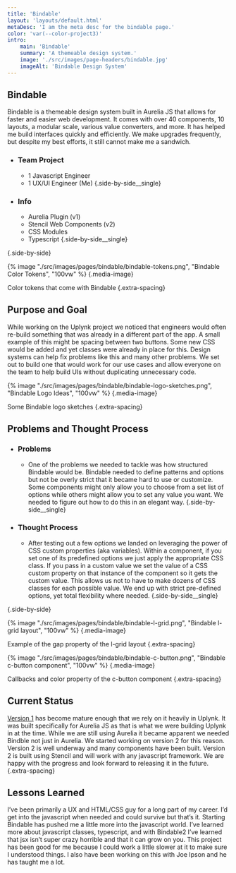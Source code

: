 ```yaml
---
title: 'Bindable'
layout: 'layouts/default.html'
metaDesc: 'I am the meta desc for the bindable page.'
color: 'var(--color-project3)'
intro:
    main: 'Bindable'
    summary: 'A themeable design system.'
    image: './src/images/page-headers/bindable.jpg'
    imageAlt: 'Bindable Design System'
---
```


## Bindable

Bindable is a themeable design system built in Aurelia JS that allows for faster and easier web development. It comes with over 40 components, 10 layouts, a modular scale, various value converters, and more. It has helped me build interfaces quickly and efficiently. We make upgrades frequently, but despite my best efforts, it still cannot make me a sandwich.

- ### Team Project
    - 1 Javascript Engineer
    - 1 UX/UI Engineer (Me)
  {.side-by-side__single}

- ### Info
    - Aurelia Plugin (v1)
    - Stencil Web Components (v2)
    - CSS Modules
    - Typescript
  {.side-by-side__single}

{.side-by-side}

{% image "./src/images/pages/bindable/bindable-tokens.png", "Bindable Color Tokens", "100vw" %}
{.media-image}

Color tokens that come with Bindable
{.extra-spacing}

## Purpose and Goal

While working on the Uplynk project we noticed that engineers would often re-build something that was already in a different part of the app. A small example of this might be spacing between two buttons. Some new CSS would be added and yet classes were already in place for this. Design systems can help fix problems like this and many other problems. We set out to build one that would work for our use cases and allow everyone on the team to help build UIs without duplicating unnecessary code.

{% image "./src/images/pages/bindable/bindable-logo-sketches.png", "Bindable Logo Ideas", "100vw" %}
{.media-image}

Some Bindable logo sketches
{.extra-spacing}

## Problems and Thought Process

- ### Problems
    - One of the problems we needed to tackle was how structured Bindable would be. Bindable needed to define patterns and options but not be overly strict that it became hard to use or customize. Some components might only allow you to choose from a set list of options while others might allow you to set any value you want. We needed to figure out how to do this in an elegant way.
  {.side-by-side__single}

- ### Thought Process
    - After testing out a few options we landed on leveraging the power of CSS custom properties (aka variables). Within a component, if you set one of its predefined options we just apply the appropriate CSS class. If you pass in a custom value we set the value of a CSS custom property on that instance of the component so it gets the custom value. This allows us not to have to make dozens of CSS classes for each possible value. We end up with strict pre-defined options, yet total flexibility where needed.
  {.side-by-side__single}

{.side-by-side}

{% image "./src/images/pages/bindable/bindable-l-grid.png", "Bindable l-grid layout", "100vw" %}
{.media-image}

Example of the gap property of the l-grid layout
{.extra-spacing}

{% image "./src/images/pages/bindable/bindable-c-button.png", "Bindable c-button component", "100vw" %}
{.media-image}

Callbacks and color property of the c-button component
{.extra-spacing}

## Current Status

[Version 1](https://bindable-ui.com/) has become mature enough that we rely on it heavily in Uplynk. It was built specifically for Aurelia JS as that is what we were building Uplynk in at the time. While we are still using Aurelia it became apparent we needed Bindble not just in Aurelia. We started working on version 2 for this reason. Version 2 is well underway and many components have been built. Version 2 is built using Stencil and will work with any javascript framework. We are happy with the progress and look forward to releasing it in the future.
{.extra-spacing}

## Lessons Learned

I’ve been primarily a UX and HTML/CSS guy for a long part of my career. I’d get into the javascript when needed and could survive but that’s it. Starting Bindable has pushed me a little more into the javascript world. I’ve learned more about javascript classes, typescript, and with Bindable2 I’ve learned that jsx isn’t super crazy horrible and that it can grow on you. This project has been good for me because I could work a little slower at it to make sure I understood things. I also have been working on this with Joe Ipson and he has taught me a lot. 